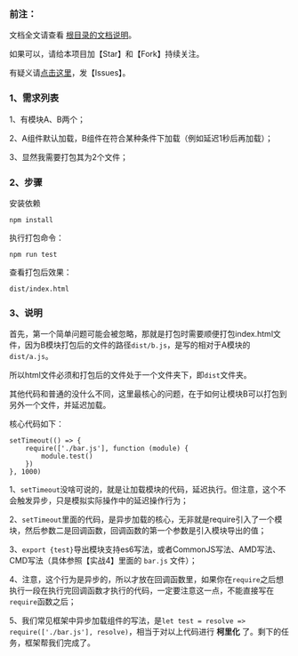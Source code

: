 <h3>前注：</h3>

文档全文请查看 [根目录的文档说明](https://github.com/qq20004604/webpack-study)。

如果可以，请给本项目加【Star】和【Fork】持续关注。

有疑义请[点击这里](https://github.com/qq20004604/webpack-study/issues)，发【Issues】。

<h3>1、需求列表</h3>

1、有模块A、B两个；

2、A组件默认加载，B组件在符合某种条件下加载（例如延迟1秒后再加载）；

3、显然我需要打包其为2个文件；

<h3>2、步骤</h3>

安装依赖

```
npm install
```

执行打包命令：

```
npm run test
```

查看打包后效果：

```
dist/index.html
```

<h3>3、说明</h3>

首先，第一个简单问题可能会被忽略，那就是打包时需要顺便打包index.html文件，因为B模块打包后的文件的路径``dist/b.js``，是写的相对于A模块的``dist/a.js``。

所以html文件必须和打包后的文件处于一个文件夹下，即``dist``文件夹。

其他代码和普通的没什么不同，这里最核心的问题，在于如何让模块B可以打包到另外一个文件，并延迟加载。

核心代码如下：

```
setTimeout(() => {
	require(['./bar.js'], function (module) {
	    module.test()
	})
}, 1000)
```

1、``setTimeout``没啥可说的，就是让加载模块的代码，延迟执行。但注意，这个不会触发异步，只是模拟实际操作中的延迟操作行为；

2、``setTimeout``里面的代码，是异步加载的核心，无非就是require引入了一个模块，然后参数二是回调函数，回调函数的第一个参数是引入模块导出的值；

3、``export {test}``导出模块支持es6写法，或者CommonJS写法、AMD写法、CMD写法（具体参照【实战4】里面的 ``bar.js`` 文件）；

4、注意，这个行为是异步的，所以才放在回调函数里，如果你在``require``之后想执行一段在执行完回调函数才执行的代码，一定要注意这一点，不能直接写在``require``函数之后；

5、我们常见框架中异步加载组件的写法，是``let test = resolve => require(['./bar.js'], resolve)``，相当于对以上代码进行 <b>柯里化</b> 了。剩下的任务，框架帮我们完成了。

